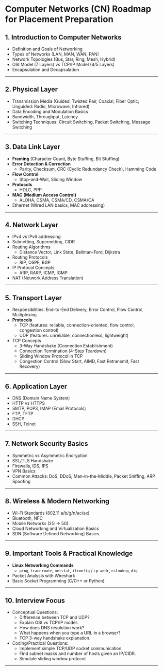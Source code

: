 # Computer Networks (CN) Roadmap for Placement Preparation

## **1. Introduction to Computer Networks**
- Definition and Goals of Networking  
- Types of Networks (LAN, MAN, WAN, PAN)  
- Network Topologies (Bus, Star, Ring, Mesh, Hybrid)  
- OSI Model (7 Layers) vs TCP/IP Model (4/5 Layers)  
- Encapsulation and Decapsulation  

---

## **2. Physical Layer**
- Transmission Media (Guided: Twisted Pair, Coaxial, Fiber Optic; Unguided: Radio, Microwave, Infrared)  
- Data Encoding and Modulation Basics  
- Bandwidth, Throughput, Latency  
- Switching Techniques: Circuit Switching, Packet Switching, Message Switching  

---

## **3. Data Link Layer**
- **Framing** (Character Count, Byte Stuffing, Bit Stuffing)  
- **Error Detection & Correction**  
  - Parity, Checksum, CRC (Cyclic Redundancy Check), Hamming Code  
- **Flow Control**  
  - Stop-and-Wait, Sliding Window  
- **Protocols**  
  - HDLC, PPP  
- **MAC (Medium Access Control)**  
  - ALOHA, CSMA, CSMA/CD, CSMA/CA  
- Ethernet (Wired LAN basics, MAC addressing)  

---

## **4. Network Layer**
- IPv4 vs IPv6 addressing  
- Subnetting, Supernetting, CIDR  
- Routing Algorithms  
  - Distance Vector, Link State, Bellman-Ford, Dijkstra  
- Routing Protocols  
  - RIP, OSPF, BGP  
- IP Protocol Concepts  
  - ARP, RARP, ICMP, IGMP  
- NAT (Network Address Translation)  

---

## **5. Transport Layer**
- Responsibilities: End-to-End Delivery, Error Control, Flow Control, Multiplexing  
- **Protocols**  
  - TCP (features: reliable, connection-oriented, flow control, congestion control)  
  - UDP (features: unreliable, connectionless, lightweight)  
- TCP Concepts  
  - 3-Way Handshake (Connection Establishment)  
  - Connection Termination (4-Step Teardown)  
  - Sliding Window Protocol in TCP  
  - Congestion Control (Slow Start, AIMD, Fast Retransmit, Fast Recovery)  

---

## **6. Application Layer**
- DNS (Domain Name System)  
- HTTP vs HTTPS  
- SMTP, POP3, IMAP (Email Protocols)  
- FTP, TFTP  
- DHCP  
- SSH, Telnet  

---

## **7. Network Security Basics**
- Symmetric vs Asymmetric Encryption  
- SSL/TLS Handshake  
- Firewalls, IDS, IPS  
- VPN Basics  
- Common Attacks: DoS, DDoS, Man-in-the-Middle, Packet Sniffing, ARP Spoofing  

---

## **8. Wireless & Modern Networking**
- Wi-Fi Standards (802.11 a/b/g/n/ac/ax)  
- Bluetooth, NFC  
- Mobile Networks (2G → 5G)  
- Cloud Networking and Virtualization Basics  
- SDN (Software Defined Networking) Basics  

---

## **9. Important Tools & Practical Knowledge**
- **Linux Networking Commands**  
  - `ping`, `traceroute`, `netstat`, `ifconfig` / `ip addr`, `nslookup`, `dig`  
- Packet Analysis with Wireshark  
- Basic Socket Programming (C/C++ or Python)  

---

## **10. Interview Focus**
- Conceptual Questions:  
  - Difference between TCP and UDP?  
  - Explain OSI vs TCP/IP model.  
  - How does DNS resolution work?  
  - What happens when you type a URL in a browser?  
  - TCP 3-way handshake explanation.  
- Coding/Practical Questions:  
  - Implement simple TCP/UDP socket communication.  
  - Find subnet masks and number of hosts given an IP/CIDR.  
  - Simulate sliding window protocol.  

---
